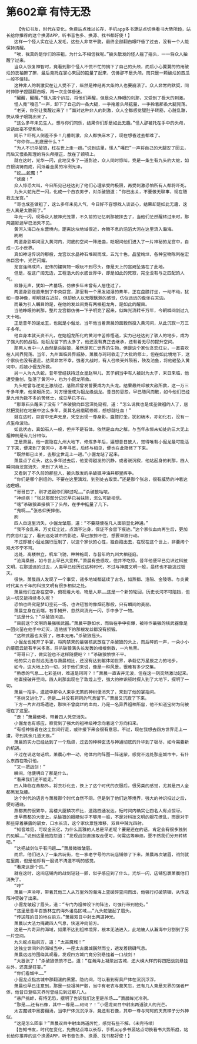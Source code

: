 # 第602章 有恃无恐
        【告知书友，时代在变化，免费站点难以长存，手机app多书源站点切换看书大势所趋，站长给你推荐的这个换源APP，听书音色多、换源、找书都好使！】
       这样一个怪人实在让人发毛，这些人非常干脆，最终全部翻白眼吓昏了过去，没有一个人能保持清醒。
       “唉，我真的是你们的宗祖，为什么不相信我呢。”披头散发的怪人摇了摇头，一一将众人拍醒了过来。
       当众人恢复神智时，竟看到那个怪人不慌不忙的摘下了自己的头颅，而后小心翼翼的的用破烂的衣袖擦了擦，最后竟托在掌心来回的掂量了起来，仿佛那不是头颅，而只是一颗破烂的西瓜一般不值钱。
       这种非人的刺激实在让人受不了，纵然是神经再大条的人也要崩溃了。众人非常的默契，同时伸脖子蹬腿翻白眼，再一次全体昏迷。
       “醒醒，醒醒。”怪人挨个扒拉，将他们弄醒，但是众人睁眼的刹那，又受到了极大的刺激。
       怪人竟“嘎巴”一声，卸下了自己的一条大腿，一手拖着头颅掂量，一手拎着那条大腿晃荡。
       “老天，你别让我醒过来了！”面对这种非人的刺激，众人全都感觉腿肚子转筋，心脏乱蹦，快从嗓子眼跳出来了。
       “这么多年未见生人，想与你们同乐，结果你们却是如此无趣。”怪人那被托在手中的头颅，说话丝毫不受影响。
       同乐？吓死人倒差不多！几番刺激，众人都快麻木了，现在想昏过去都难了。
       “你你你……到底是什么？”
       “为人不识杀破狼，枉在世上走一趟。”说到这里，怪人“嘎巴”一声将自己的大腿安了回去，而后又慢条斯理的将头颅摆正，放在了颈项上。
       就在这时，光华一闪，此地又多了一道影迹，众人同时惊叫，竟是一条生有九头的大蛇，如白银浇铸而成，闪烁着金属的冷冽光泽。
       “蛇……蛇魔！”
       “妖魔！”
       众人惊恐大叫，今日所见已经达到了他们心理承受的极限，再受刺激恐怕所有人都将吓死。
       九头大蛇光芒一闪，化成一个白衣男子，对杀破狼道：“你已出关，不要做无聊事，现在随我去龙宫。”
       “哥也成圣做祖了，这么多年未见人气，今日好不容想找人谈谈心，结果却是如此无趣，这些人真是太脆弱了。”
       华光一闪，现场众人被神光笼罩，不久前的记忆刹那被抹去了，当他们茫然醒转过来时，那两道影迹早已消失不见。
       黄河入海口在东营境内，距离这块地域很近，奔腾不息的滔滔大河在这里流入瀚海。
       刷刷
       两道身影瞬间没入黄河内，河底的空间一阵扭曲，眨眼间他们进入了一片神秘的龙宫中，自成一方小世界。
       真如神话传说的那般，龙宫以水晶神石堆砌而成，五光十色，晶莹绚烂，各种宝物陈列在宏伟巨宫中，光芒闪耀。
       龙宫连绵成片，宏伟的建筑物一眼玩不到尽头，像是天上的宫阙坠落在了此地。
       但是，在这广阔无边，工程浩大的水底世界中，却是如此的死寂，完全没有与之匹配的人气。
       寂静无声，犹如一片墓场，仿佛多年未曾有人居住过了。
       两道身影径直来到了中央巨宫，那里有一个黑发如瀑的青年，正在盘膝打坐，一动不动，犹如一尊神像，明明就在近前，但却给人以无限飘渺的感觉，仿似远远的盘坐在天边。
       而最为引人瞩目的是，在他的发丝间竟有两根祖龙角，是如此的醒目。
       当他睁眼的刹那，整片龙宫都仿佛一下子明亮了起来，似眸光流转千万年，今朝瞬间划过九天十地。
       正是昔年的逆龙王，也就是小倔龙，当年他当着萧晨的面毅然投入黄河间，从此沉寂一万三千多年。
       他自身本就天资不凡，在始祖龙所化的黄河中苦修悟道，实力已经达到了骇人的地步，成为了强大的的战祖。始祖龙留下的太多了，他还没有真正去继承，还有着无尽的提升空间。
       那两人当中一人自然是杀破狼，虽然是死亡世界的生物，但是这个家伙贪恋红尘，一直喜欢在人间界晃荡。当年，九州面临异界威胁，萧晨与珂珂收走了大批的修士，但在如此境地下，这个家伙也没有退走。结果非常不幸，强者大战时，有人召唤天外陨石，殃及池鱼，将他砸坠入黄河中，后被小倔龙所救。
       另一人为九头蛇，昔年曾经扶持过女皇赵琳儿，其子嗣当中有人被封为太子，末日来临，他遭受重创，坠落了黄河中，也为小倔龙所救。
       九头蛇曾与逆龙王激战过，落败后曾发誓要成为九头龙。结果最终却被大敌所救，这一万三千多年来，他亲眼所见，对方慢慢成为祖龙级战龙。昔日的恩怨，早已随风而散，如今他们已经是九州为数不多的苦修士，成见早已不在。
       “那尊石头醒来了没有？”杀破狼向巨宫深处窥视，道：“怎么说我也是成圣做祖的人了，居然把我封在地窟中这么多年，美其名曰磨砺修炼，想想就吐血！”
       就在这时，巨宫中无声无息，凭空出现一尊身影，盘膝打坐，犹如槁木，亦如化石，没有一点生命波动。
       如此状态，真如石人一般，但并不是石体，依然是血肉之躯，与当年永恒未知处的三大无上祖神倒是有几分相似。
       正是萧晨，他一直隐在九州大地下，修炼多年后，遍想昔日故人，觉得唯有小倔龙最可能活了下来，便来到了黄河中，多年寻觅，后终与相见，便也在此隐修了下来。
       “既然都已出关，去那尘世走上一趟。”小倔龙站了起来。
       萧晨点了点头，这么多年过去后，他变得越发的沉静，或者说沉寂，他站起身的刹那，四人瞬间自龙宫消失，来到了大地上。
       又看到了不久前的那些人，披头散发的杀破狼冲油井那里挥手。
       “你们是哪个剧组的，不要在这里演戏，到别处去取景。”还是那个张总，很有威势的冲着这边瞪眼。
       “哥哥曰了，刚才还跟你们聊过呢……”杀破狼咕哝。
       “神经病！”张总那部分记忆早已被抹除，怎么可能相信。
       “喀”杀破狼直接摘下了头颅，在手中掂量了几下。
       “鬼啊……”张总仰天摔倒。
       刷
       四人自这里消失，小倔龙皱眉，道：“不要随便在凡人面前显化神通。”
       “我不会乱来，万丈红尘过，点滴不沾身，保证不会留下痕迹。”这个家伙血肉再生后，更加的贪恋红尘了，看到远处城市的影迹，早已按捺不住，想要单独行动。
       不过却被小倔龙强行压制了，以这个家伙的心性，独自跑出去，在现在这个世上，非要闹个鸡犬不宁不可。
       远处，高楼林立，机车飞驰，种种格局，与昔年的九州大相径庭。
       “沧海桑田，如今世上早已大变样。”萧晨有些感叹，但并不吃惊。昔年他便早已见识过科技文明，在那遥远的过去，人类早已经历过这种时代，不过与神魔文明一般，最终也不能逃过毁灭。
       很快，萧晨四人发现了一个事实，诸多地域都延续了古名，如燕都、洛阳、金陵等。与炎黄时代某五千年的科技文明有很多相似之处。
       萧晨他们立身在空中，俯视着大地，物是人非……这是一个新的轮回，历史长河不可阻挡，但这一切又能持续多久呢？
       恐怕也终究是梦幻空花一场，也许短暂的像烟花那般，只有瞬间的美丽。
       萧晨立身在云端，右手摊开，忽然间流光一闪，手中多了一物。
       “这是什么？”杀破狼问道。
       “目前这个文明的最强核武器。”萧晨平静如水，而后在手中引爆，被称作最强的核武器像是一团火苗在他手中幻灭，连他拔下的那根发丝都没有损毁。
       “这种武器也太弱了，根本无用。”杀破狼摇头。
       小倔龙也摊开了手掌，将拘禁来的最强核武放在了杀破狼的头上，而后砰的一声，一朵小小的蘑菇云能有半米多高，将杀破狼满头长发轰的根根倒数，一片焦黑。
       “哥哥曰了，做实验也不这样随便吧？！”杀破狼愤愤不平。
       他的实力自然远无法与萧晨相比，还没有达到躯体如世界，承载亿万星辰之力的地步。
       如今，这大地上的一切，对于他们来说，像是一种风景，很难有多少交集。
       “熟悉的气息……七彩圣树，难道是珂珂？！”萧晨一直古井无波，但在这一刻突然激动起来。
       他直接破开空间，四人刹那出现在了敦煌上空，强大的神识顿时探入到了大地下，探明了一切。
       萧晨一招手，遗迹中那令人束手无策的神树便消失了，来到了他的掌指间。
       “圣树又进化了，但是……并没有珂珂的气息留下。”萧晨又沉寂了下来。
       下方一片古战场遗迹，那块不曾腐烂的血肉，乃是一名异界祖神所留，他不知道宝树为何被埋在了这里。
       “走！”萧晨低喝，带着四人凭空消失。
       小倔龙也有感应，察觉到了强大的祖神级神念向着这个方向扫来。
       “有祖神强者在这尘世间行走，或许接下来会很有意思。不过，现在我想去四方世界走上一遭，寻到其余几道天痕。”
       萧晨的实力已经达到了一个瓶颈，过去的种种玄法与神通彻底的升华到了极尽，如今需要新的机遇。
       不过在说这句话后，萧晨心中一动，他体内的阵图一阵迷蒙，感觉不远处那座城市中，有什么东西在吸引他。
       “又一把战剑！”
       瞬间，他便明白了那是什么。
       “看来我们还不能走。”
       四人降临在燕都外，将衣衫化去，换上了这个时代的衣服后，很另类的感觉，尤其是四人全都黑发及腰。
       这个时代的语言与萧晨那个时代自然不同，但是到了他们这等境界，强大的神识扫过之后，便可通晓。
       燕都真的很繁华，高楼大厦鳞次栉比，道路四通发达，短时间内确实让四名人有点惊讶。
       走早燕都的大街上，杀破狼的眼睛似乎不够用一般，不是对科技文明的眼花缭乱，而是对于那些穿着暴露的靓女，口水长流，这个家伙禀性难移，双目中贼光四射。
       “知音难觅，可叹金三亿，为什么高雅的人总是早逝呢？要是还在的话，肯定会有很多独到的见解……”说到这里他抱怨道：“发现战剑直接取走便可，何需这等麻烦。要不然我们分开转转吧。”
       “这把战剑似乎有问题……”萧晨微微皱眉。
       而后，他们进入了一条古玩街，在一家老字号的古玩店铺停了下来。萧晨再次皱眉，战剑就在里面，但是他却有一股说不清道不明的感觉。
       “看来这是个饵。”
       就在这时，这间店铺内的战剑轻轻一颤，似乎感应到了什么，光华一闪，店铺包裹萧晨他们消失了。
       “哼”
       萧晨一声冷哼，带着其他三人从万里外的瀚海上空破碎空间而出，他强行打破禁锢，从传送阵冲突破了出来。
       小倔龙皱起了眉头，道：“专门为祖神设下的阵法，可强行带到他处。”
       “这里是昔年百族林立的海外诸岛区域……”九头蛇皱起了眉头。
       “传送阵的目的地在前方。”萧晨双目中射出两道神光。
       萧晨以大法力掩藏四人气息，快速冲向前方。
       这是一片奇异的海域，如果不达到祖神境界，根本无法进入，此地被人从瀚海中分割到了另一片空间。
       九头蛇点指前方，道：“太古魔城！”
       这独立世间外的海域当中，一座太古魔城巍然而立，透发着磅礴气息。
       萧晨远远的围绕其观看，发现四方城门竟分别悬挂着一口战剑！
       “太嚣张了！”杀破狼愤愤不已，道：“在瀚海上凝聚出古城，还大模大样的将四把战剑悬挂在外，还真是狂妄。”
       “你们看城中……”
       小倔龙点指古城中那翻滚的黑雾。隐约间，可以看到有具尸体在沉沉浮浮。
       萧晨也早已注意到，那是一些祖神尸骸，当中有老农与莫笑忘，还有几人竟是天界的强者尸体，他昔日登临天界时曾经见到过那几人。
       “悬尸挑衅，有恃无恐，摆明了告诉我们这里是杀场……”萧晨眸光冷冽。
       “那是……还有石像，其中一尊是……珂珂？！”小倔龙双目中射出两道骇人的光芒。
       太古魔城中黑雾翻涌，当中尸体沉沉浮浮，竟还有石像，其中一尊与珂珂的天真样子分外神似。
       “这是怎么回事？”萧晨双目中射出两道厉忙，感觉有些不解。（未完待续）
       【告知书友，时代在变化，免费站点难以长存，手机app多书源站点切换看书大势所趋，站长给你推荐的这个换源APP，听书音色多、换源、找书都好使！】
